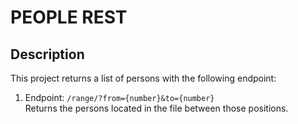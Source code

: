 # PEOPLE REST

## Description

This project returns a list of persons with the following endpoint:

1. Endpoint: `/range/?from={number}&to={number}`   
   Returns the persons located in the file between those positions.